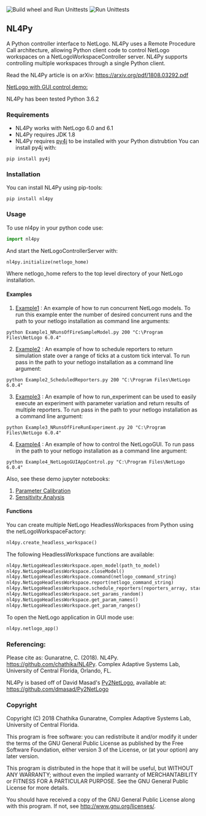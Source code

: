 
![Build wheel and Run Unittests](https://github.com/chathika/NL4Py/workflows/Build%20wheel%20and%20Run%20Unittests/badge.svg) ![Run Unittests](https://github.com/chathika/NL4Py/workflows/Run%20Unittests/badge.svg)
## NL4Py

A Python controller interface to NetLogo. NL4Py uses a Remote Procedure Call architecture, allowing Python client code to control NetLogo workspaces on a NetLogoWorkspaceController server. NL4Py supports controlling multiple workspaces through a single Python client. 

Read the NL4Py article is on arXiv: https://arxiv.org/pdf/1808.03292.pdf

[NetLogo with GUI control demo:](https://www.youtube.com/watch?v=TXLqbYNYyVg)

NL4Py has been tested Python 3.6.2


### Requirements
* NL4Py works with NetLogo 6.0 and 6.1
* NL4Py requires JDK 1.8 
* NL4Py requires [py4j](https://www.py4j.org/) to be installed with your Python distrubtion
	You can install py4j with: 
```
pip install py4j
``` 

### Installation
You can install NL4Py using pip-tools: 
```
pip install nl4py
```

### Usage
To use nl4py in your python code use: 

```python
import nl4py 
```

And start the NetLogoControllerServer with:

```python
nl4py.initialize(netlogo_home)
```

Where netlogo_home refers to the top level directory of your NetLogo installation.

#### Examples
1. [Example1](https://github.com/chathika/NL4Py/blob/master/examples/Example1_NRunsOfFireSampleModel.py) : An example of how to run concurrent NetLogo models. To run this example enter the number of desired concurrent runs and the path to your netlogo installation as command line arguments:

```
python Example1_NRunsOfFireSampleModel.py 200 "C:\Program Files\NetLogo 6.0.4"
```

2. [Example2](https://github.com/chathika/NL4Py/blob/master/examples/Example2_NRunsOfFireSampleModelScheduledReporters.py) : An example of how to schedule reporters to return simulation state over a range of ticks at a custom tick interval. To run pass in the path to your netlogo installation as a command line argument:

```
python Example2_ScheduledReporters.py 200 "C:\Program Files\NetLogo 6.0.4"
```

3. [Example3](https://github.com/chathika/NL4Py/blob/master/examples/Example3_NRunsOfFireRunExperiment.py
) : An example of how to run_experiment can be used to easily execute an experiment with parameter variation and return results of multiple reporters. To run pass in the path to your netlogo installation as a command line argument:

```
python Example3_NRunsOfFireRunExperiment.py 20 "C:\Program Files\NetLogo 6.0.4"
```

4. [Example4](https://github.com/chathika/NL4Py/blob/master/examples/Example4_NetLogoGUIAppControl.py
) : An example of how to control the NetLogoGUI. To run pass in the path to your netlogo installation as a command line argument:

```
python Example4_NetLogoGUIAppControl.py "C:\Program Files\NetLogo 6.0.4"
```

Also, see these demo jupyter notebooks:

1. [Parameter Calibration](https://github.com/chathika/NL4Py/blob/master/examples/ParameterCalibrationWithDEAP.ipynb)
2. [Sensitivity Analysis](https://github.com/chathika/NL4Py/blob/master/examples/SensitivityAnalysis.ipynb)

#### Functions
You can create multiple NetLogo HeadlessWorkspaces from Python using the netLogoWorkspaceFactory: 

```python
nl4py.create_headless_workspace()
```

The following HeadlessWorkspace functions are available:

```python
nl4py.NetLogoHeadlessWorkspace.open_model(path_to_model)
nl4py.NetLogoHeadlessWorkspace.closeModel()
nl4py.NetLogoHeadlessWorkspace.command(netlogo_command_string)
nl4py.NetLogoHeadlessWorkspace.report(netlogo_command_string)
nl4py.NetLogoHeadlessWorkspace.schedule_reporters(reporters_array, startAtTick=0, intervalTicks=1, stopAtTick=-1, goCommand="go")
nl4py.NetLogoHeadlessWorkspace.set_params_random()
nl4py.NetLogoHeadlessWorkspace.get_param_names()
nl4py.NetLogoHeadlessWorkspace.get_param_ranges()
```

To open the NetLogo application in GUI mode use:

```python
nl4py.netlogo_app()
```

### Referencing:

Please cite as: Gunaratne, C. (2018). NL4Py. https://github.com/chathika/NL4Py. Complex Adaptive Systems Lab, University of Central Florida, Orlando, FL.

NL4Py is based off of David Masad's [Py2NetLogo](https://github.com/dmasad/Py2NetLogo), available at: https://github.com/dmasad/Py2NetLogo

### Copyright

Copyright (C) 2018 Chathika Gunaratne, Complex Adaptive Systems Lab, University of Central Florida.

This program is free software: you can redistribute it and/or modify it under the terms of the GNU General Public License as published by the Free Software Foundation, either version 3 of the License, or (at your option) any later version.

This program is distributed in the hope that it will be useful, but WITHOUT ANY WARRANTY; without even the implied warranty of MERCHANTABILITY or FITNESS FOR A PARTICULAR PURPOSE.  See the GNU General Public License for more details.

You should have received a copy of the GNU General Public License along with this program.  If not, see <http://www.gnu.org/licenses/>.





